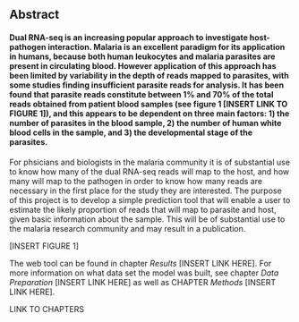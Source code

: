## Abstract

#### Dual RNA-seq is an increasing popular approach to investigate host-pathogen interaction. Malaria is an excellent paradigm for its application in humans, because both human leukocytes and malaria parasites are present in circulating blood. However application of this approach has been limited by variability in the depth of reads mapped to parasites, with some studies finding insufficient parasite reads for analysis. It has been found that parasite reads constitute between 1% and 70% of the total reads obtained from patient blood samples (see figure 1 [INSERT LINK TO FIGURE 1]), and this appears to be dependent on three main factors: 1) the number of parasites in the blood sample, 2) the number of human white blood cells in the sample, and 3) the developmental stage of the parasites. 
For phsicians and biologists in the malaria community it is of substantial use to know how many of the dual RNA-seq reads will map to the host, and how many will map to the pathogen in order to know how many reads are necessary in the first place for the study they are interested. 
The purpose of this project is to develop a simple prediction tool that will enable a user to estimate the likely proportion of reads that will map to parasite and host, given basic information about the sample. This will be of substantial use to the malaria research community and may result in a publication.

[INSERT FIGURE 1]

The web tool can be found in chapter _Results_ [INSERT LINK HERE]. 
For more information on what data set the model was built, see chapter _Data Preparation_ [INSERT LINK HERE] as well as CHAPTER _Methods_ [INSERT LINK HERE].

LINK TO CHAPTERS 

<!---
<div>
###A title using myStyle.css {.bigbaseline}
</div>

# Big chapter 1
## chapter A
## chapter B
# Big chapter 2
## chapter A

--->
